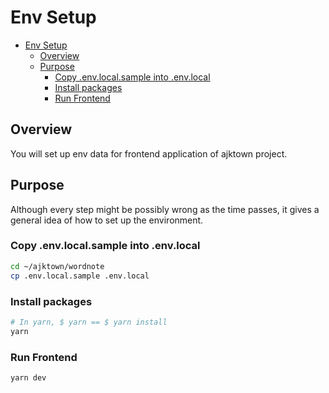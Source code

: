 # Env Setup

<!-- TOC -->

- [Env Setup](#env-setup)
  - [Overview](#overview)
  - [Purpose](#purpose)
    - [Copy .env.local.sample into .env.local](#copy-envlocalsample-into-envlocal)
    - [Install packages](#install-packages)
    - [Run Frontend](#run-frontend)

<!-- /TOC -->

## Overview
You will set up env data for frontend application of ajktown project.

## Purpose
Although every step might be possibly wrong as the time passes, it gives a general idea of how to set up the environment.


### Copy .env.local.sample into .env.local

```sh
cd ~/ajktown/wordnote
cp .env.local.sample .env.local
```

### Install packages
```sh
# In yarn, $ yarn == $ yarn install
yarn
```
### Run Frontend

```sh
yarn dev 
```